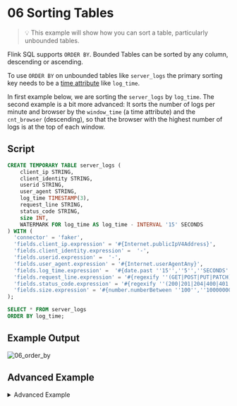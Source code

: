 # 06 Sorting Tables 

> :bulb: This example will show how you can sort a table, particularly unbounded tables. 

Flink SQL supports `ORDER BY`. 
Bounded Tables can be sorted by any column, descending or ascending. 

To use `ORDER BY` on unbounded tables like `server_logs` the primary sorting key needs to be a [time attribute](https://docs.ververica.com/user_guide/sql_development/table_view.html#time-attributes) like `log_time`.

In first example below, we are sorting the `server_logs` by `log_time`. 
The second example is a bit more advanced: 
It sorts the number of logs per minute and browser by the `window_time` (a time attribute) and the `cnt_browser` (descending), so that the browser with the highest number of logs is at the top of each window.

## Script

```sql
CREATE TEMPORARY TABLE server_logs ( 
    client_ip STRING,
    client_identity STRING, 
    userid STRING, 
    user_agent STRING,
    log_time TIMESTAMP(3),
    request_line STRING, 
    status_code STRING, 
    size INT, 
    WATERMARK FOR log_time AS log_time - INTERVAL '15' SECONDS
) WITH (
  'connector' = 'faker', 
  'fields.client_ip.expression' = '#{Internet.publicIpV4Address}',
  'fields.client_identity.expression' =  '-',
  'fields.userid.expression' =  '-',
  'fields.user_agent.expression' = '#{Internet.userAgentAny}',
  'fields.log_time.expression' =  '#{date.past ''15'',''5'',''SECONDS''}',
  'fields.request_line.expression' = '#{regexify ''(GET|POST|PUT|PATCH){1}''} #{regexify ''(/search\.html|/login\.html|/prod\.html|cart\.html|/order\.html){1}''} #{regexify ''(HTTP/1\.1|HTTP/2|/HTTP/1\.0){1}''}',
  'fields.status_code.expression' = '#{regexify ''(200|201|204|400|401|403|301){1}''}',
  'fields.size.expression' = '#{number.numberBetween ''100'',''10000000''}'
);

SELECT * FROM server_logs 
ORDER BY log_time;
```

## Example Output

![06_order_by](https://user-images.githubusercontent.com/23521087/105504299-e24ee280-5cc7-11eb-8935-ed203e604f8d.png)

## Advanced Example

<details>
    <summary>Advanced Example </summary>

### Script

```sql
CREATE TEMPORARY TABLE server_logs ( 
    client_ip STRING,
    client_identity STRING, 
    userid STRING, 
    user_agent STRING,
    log_time TIMESTAMP(3),
    request_line STRING, 
    status_code STRING, 
    size INT, 
    WATERMARK FOR log_time AS log_time - INTERVAL '15' SECONDS
) WITH (
  'connector' = 'faker', 
  'fields.client_ip.expression' = '#{Internet.publicIpV4Address}',
  'fields.client_identity.expression' =  '-',
  'fields.userid.expression' =  '-',
  'fields.user_agent.expression' = '#{Internet.userAgentAny}',
  'fields.log_time.expression' =  '#{date.past ''15'',''5'',''SECONDS''}',
  'fields.request_line.expression' = '#{regexify ''(GET|POST|PUT|PATCH){1}''} #{regexify ''(/search\.html|/login\.html|/prod\.html|cart\.html|/order\.html){1}''} #{regexify ''(HTTP/1\.1|HTTP/2|/HTTP/1\.0){1}''}',
  'fields.status_code.expression' = '#{regexify ''(200|201|204|400|401|403|301){1}''}',
  'fields.size.expression' = '#{number.numberBetween ''100'',''10000000''}'
);

SELECT 
  TUMBLE_ROWTIME(log_time, INTERVAL '1' MINUTE) AS window_time,
  REGEXP_EXTRACT(user_agent,'[^\/]+') AS browser,
  COUNT(*) AS cnt_browser
FROM server_logs
GROUP BY 
  REGEXP_EXTRACT(user_agent,'[^\/]+'),
  TUMBLE(log_time, INTERVAL '1' MINUTE)
ORDER BY
  window_time,
  cnt_browser DESC;
```

### Example Output

![06_order_by_advanced](https://user-images.githubusercontent.com/23521087/105504249-d5ca8a00-5cc7-11eb-984a-e1eaf6622995.png)

</details>
